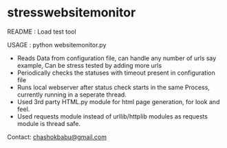 # stresswebsitemonitor

README : Load test tool

USAGE : python websitemonitor.py

- Reads Data from configuration file, can handle any number of urls say example, 
  Can be stress tested by adding more urls
- Periodically checks the statuses with timeout present in configuration file
- Runs local webserver after status check starts in the same Process, currently running in a seperate thread.
- Used 3rd party HTML.py module for html page generation, for look and feel.
- Used requests module instead of urllib/httplib modules as requests module is thread safe.

Contact: chashokbabu@gmail.com

